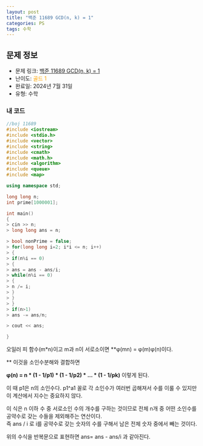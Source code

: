 ```yaml
---
layout: post
title: "백준 11689 GCD(n, k) = 1"
categories: PS
tags: 수학
---
```


## 문제 정보
- 문제 링크: [백준 11689 GCD(n, k) = 1](https://www.acmicpc.net/problem/11689)
- 난이도: <span style="color:#FFA500">골드 1</span>
- 완료일: 2024년 7월 31일
- 유형: 수학

### 내 코드

```C++
//boj 11689
#include <iostream>
#include <stdio.h>
#include <vector>
#include <string>
#include <cmath>
#include <math.h>
#include <algorithm>
#include <queue>
#include <map>

using namespace std;

long long n;
int prime[1000001];

int main()
{   
> cin >> n;
> long long ans = n;

> bool nonPrime = false;
> for(long long i=2; i*i <= n; i++)
> {
> if(n%i == 0)
> {
> ans = ans - ans/i;
> while(n%i == 0)
> {
> n /= i;
> }
> }
> }
> if(n>1)
> ans -= ans/n;

> cout << ans;

}

```

오일러 피 함수(m*n)이고 m과 n이 서로소이면 **φ(mn) = φ(m)φ(n)이다.  
  
** 이것을 소인수분해와 결합하면

**φ(n) = n * (1 - 1/p1) * (1 - 1/p2) * ... * (1 - 1/pk)** 이렇게 된다.

이 때 p1은 n의 소인수다. p1^a1 꼴로 각 소인수가 여러번 곱해져서 수를 이룰 수 있지만  
이 계산에서 지수는 중요하지 않다.  

이 식은 n 이하 수 중 서로소인 수의 개수를 구하는 것이므로 전체 n개 중 어떤 소인수를 공약수로 갖는 수들을 제외해주는 연산이다.   
즉 ans / i 로 i를 공약수로 갖는 숫자의 수를 구해서 남은 전체 숫자 중에서 빼는 것이다.  

위의 수식을 반복문으로 표현하면 ans= ans - ans/i 과 같아진다.  
  

